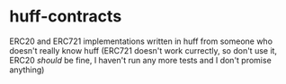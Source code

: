 # huff-contracts

ERC20 and ERC721 implementations written in huff from someone who doesn't really know huff
(ERC721 doesn't work currectly, so don't use it, ERC20 _should_ be fine, I haven't run any more tests and I don't promise anything)
